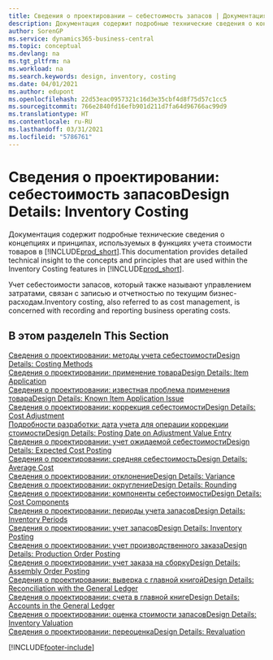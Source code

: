 ```yaml
---
title: Сведения о проектировании — себестоимость запасов | Документация Майкрософт
description: Документация содержит подробные технические сведения о концепциях и принципах, используемых в функциях учета стоимости товаров в Business Central.
author: SorenGP
ms.service: dynamics365-business-central
ms.topic: conceptual
ms.devlang: na
ms.tgt_pltfrm: na
ms.workload: na
ms.search.keywords: design, inventory, costing
ms.date: 04/01/2021
ms.author: edupont
ms.openlocfilehash: 22d53eac0957321c16d3e35cbf4d8f75d57c1cc5
ms.sourcegitcommit: 766e2840fd16efb901d211d7fa64d96766ac99d9
ms.translationtype: HT
ms.contentlocale: ru-RU
ms.lasthandoff: 03/31/2021
ms.locfileid: "5786761"
---
```

# <a name="design-details-inventory-costing"></a><span data-ttu-id="38788-103">Сведения о проектировании: себестоимость запасов</span><span class="sxs-lookup"><span data-stu-id="38788-103">Design Details: Inventory Costing</span></span>
<span data-ttu-id="38788-104">Документация содержит подробные технические сведения о концепциях и принципах, используемых в функциях учета стоимости товаров в [!INCLUDE[prod_short](includes/prod_short.md)].</span><span class="sxs-lookup"><span data-stu-id="38788-104">This documentation provides detailed technical insight to the concepts and principles that are used within the Inventory Costing features in [!INCLUDE[prod_short](includes/prod_short.md)].</span></span>  

<span data-ttu-id="38788-105">Учет себестоимости запасов, который также называют управлением затратами, связан с записью и отчетностью по текущим бизнес-расходам.</span><span class="sxs-lookup"><span data-stu-id="38788-105">Inventory costing, also referred to as cost management, is concerned with recording and reporting business operating costs.</span></span>  

## <a name="in-this-section"></a><span data-ttu-id="38788-106">В этом разделе</span><span class="sxs-lookup"><span data-stu-id="38788-106">In This Section</span></span>  
[<span data-ttu-id="38788-107">Сведения о проектировании: методы учета себестоимости</span><span class="sxs-lookup"><span data-stu-id="38788-107">Design Details: Costing Methods</span></span>](design-details-costing-methods.md)  
[<span data-ttu-id="38788-108">Сведения о проектировании: применение товара</span><span class="sxs-lookup"><span data-stu-id="38788-108">Design Details: Item Application</span></span>](design-details-item-application.md)  
[<span data-ttu-id="38788-109">Сведения о проектировании: известная проблема применения товара</span><span class="sxs-lookup"><span data-stu-id="38788-109">Design Details: Known Item Application Issue</span></span>](design-details-inventory-zero-level-open-item-ledger-entries.md)  
[<span data-ttu-id="38788-110">Сведения о проектировании: коррекция себестоимости</span><span class="sxs-lookup"><span data-stu-id="38788-110">Design Details: Cost Adjustment</span></span>](design-details-cost-adjustment.md)  
[<span data-ttu-id="38788-111">Подробности разработки: дата учета для операции коррекции стоимости</span><span class="sxs-lookup"><span data-stu-id="38788-111">Design Details: Posting Date on Adjustment Value Entry</span></span>](design-details-inventory-adjustment-value-entry-posting-date.md)  
[<span data-ttu-id="38788-112">Сведения о проектировании: учет ожидаемой себестоимости</span><span class="sxs-lookup"><span data-stu-id="38788-112">Design Details: Expected Cost Posting</span></span>](design-details-expected-cost-posting.md)  
[<span data-ttu-id="38788-113">Сведения о проектировании: средняя себестоимость</span><span class="sxs-lookup"><span data-stu-id="38788-113">Design Details: Average Cost</span></span>](design-details-average-cost.md)  
[<span data-ttu-id="38788-114">Сведения о проектировании: отклонение</span><span class="sxs-lookup"><span data-stu-id="38788-114">Design Details: Variance</span></span>](design-details-variance.md)  
[<span data-ttu-id="38788-115">Сведения о проектировании: округление</span><span class="sxs-lookup"><span data-stu-id="38788-115">Design Details: Rounding</span></span>](design-details-rounding.md)  
[<span data-ttu-id="38788-116">Сведения о проектировании: компоненты себестоимости</span><span class="sxs-lookup"><span data-stu-id="38788-116">Design Details: Cost Components</span></span>](design-details-cost-components.md)  
[<span data-ttu-id="38788-117">Сведения о проектировании: периоды учета запасов</span><span class="sxs-lookup"><span data-stu-id="38788-117">Design Details: Inventory Periods</span></span>](design-details-inventory-periods.md)  
[<span data-ttu-id="38788-118">Сведения о проектировании: учет запасов</span><span class="sxs-lookup"><span data-stu-id="38788-118">Design Details: Inventory Posting</span></span>](design-details-inventory-posting.md)  
[<span data-ttu-id="38788-119">Сведения о проектировании: учет производственного заказа</span><span class="sxs-lookup"><span data-stu-id="38788-119">Design Details: Production Order Posting</span></span>](design-details-production-order-posting.md)  
[<span data-ttu-id="38788-120">Сведения о проектировании: учет заказа на сборку</span><span class="sxs-lookup"><span data-stu-id="38788-120">Design Details: Assembly Order Posting</span></span>](design-details-assembly-order-posting.md)  
[<span data-ttu-id="38788-121">Сведения о проектировании: выверка с главной книгой</span><span class="sxs-lookup"><span data-stu-id="38788-121">Design Details: Reconciliation with the General Ledger</span></span>](design-details-reconciliation-with-the-general-ledger.md)  
[<span data-ttu-id="38788-122">Сведения о проектировании: счета в главной книге</span><span class="sxs-lookup"><span data-stu-id="38788-122">Design Details: Accounts in the General Ledger</span></span>](design-details-accounts-in-the-general-ledger.md)  
[<span data-ttu-id="38788-123">Сведения о проектировании: оценка стоимости запасов</span><span class="sxs-lookup"><span data-stu-id="38788-123">Design Details: Inventory Valuation</span></span>](design-details-inventory-valuation.md)  
[<span data-ttu-id="38788-124">Сведения о проектировании: переоценка</span><span class="sxs-lookup"><span data-stu-id="38788-124">Design Details: Revaluation</span></span>](design-details-revaluation.md)


[!INCLUDE[footer-include](includes/footer-banner.md)]